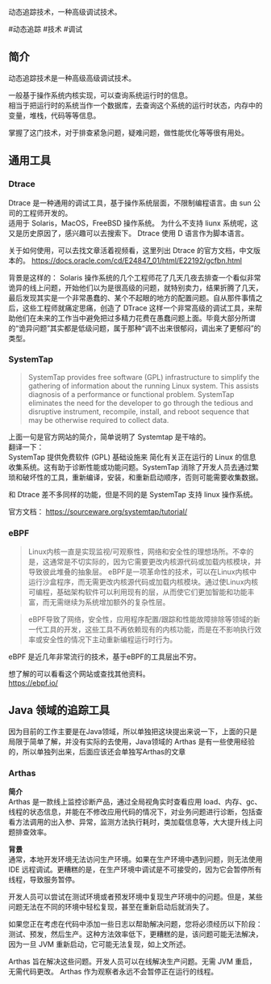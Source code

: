 

动态追踪技术，一种高级调试技术。

#动态追踪 #技术 #调试 

## 简介
动态追踪技术是一种高级高级调试技术。

一般基于操作系统内核实现，可以查询系统运行时的信息。  
相当于把运行时的系统当作一个数据库，去查询这个系统的运行时状态，内存中的变量，堆栈，代码等等信息。

掌握了这门技术，对于排查紧急问题，疑难问题，做性能优化等等很有用处。

## 通用工具

### Dtrace
Dtrace 是一种通用的调试工具，基于操作系统层面，不限制编程语言。由 sun 公司的工程师开发的。  
适用于 Solaris，MacOS，FreeBSD 操作系统。
为什么不支持 liunx 系统呢，这又是历史原因了，感兴趣可以去搜索下。
Dtrace 使用 D 语言作为脚本语言。

关于如何使用，可以去找文章活着视频看，这里列出 Dtrace 的官方文档，中文版本的。
https://docs.oracle.com/cd/E24847_01/html/E22192/gcfbn.html

背景是这样的：
Solaris 操作系统的几个工程师花了几天几夜去排查一个看似非常诡异的线上问题，开始他们以为是很高级的问题，就特别卖力，结果折腾了几天，最后发现其实是一个非常愚蠢的、某个不起眼的地方的配置问题。自从那件事情之后，这些工程师就痛定思痛，创造了 DTrace 这样一个非常高级的调试工具，来帮助他们在未来的工作当中避免把过多精力花费在愚蠢问题上面。毕竟大部分所谓的“诡异问题”其实都是低级问题，属于那种“调不出来很郁闷，调出来了更郁闷”的类型。

### SystemTap

> SystemTap provides free software (GPL) infrastructure to simplify the gathering of information about the running Linux system. This assists diagnosis of a performance or functional problem. SystemTap eliminates the need for the developer to go through the tedious and disruptive instrument, recompile, install, and reboot sequence that may be otherwise required to collect data.

上面一句是官方网站的简介，简单说明了 Systemtap 是干啥的。  
翻译一下：  
SystemTap 提供免费软件 (GPL) 基础设施来 简化有关正在运行的 Linux 的信息收集系统。这有助于诊断性能或功能问题。SystemTap 消除了开发人员去通过繁琐和破坏性的工具，重新编译，安装，和重新启动顺序，否则可能需要收集数据。

和 Dtrace 差不多同样的功能，但是不同的是 SystemTap 支持 linux 操作系统。

官方文档：
https://sourceware.org/systemtap/tutorial/

### eBPF

> Linux内核一直是实现监视/可观察性，网络和安全性的理想场所。不幸的是，这通常是不切实际的，因为它需要更改内核源代码或加载内核模块，并导致彼此堆叠的抽象层。 eBPF是一项革命性的技术，可以在Linux内核中运行沙盒程序，而无需更改内核源代码或加载内核模块。通过使Linux内核可编程，基础架构软件可以利用现有的层，从而使它们更加智能和功能丰富，而无需继续为系统增加额外的复杂性层。

> eBPF导致了网络，安全性，应用程序配置/跟踪和性能故障排除等领域的新一代工具的开发，这些工具不再依赖现有的内核功能，而是在不影响执行效率或安全性的情况下主动重新编程运行时行为。

eBPF 是近几年非常流行的技术，基于eBPF的工具层出不穷。

想了解的可以看看这个网站或查找其他资料。  
https://ebpf.io/

## Java 领域的追踪工具
因为目前的工作主要是在Java领域，所以单独把这块提出来说一下，上面的只是局限于简单了解，并没有实际的去使用，Java领域的 Arthas 是有一些使用经验的，所以单独列出来，后面应该还会单独写Arthas的文章

### Arthas 

**简介**  
Arthas 是一款线上监控诊断产品，通过全局视角实时查看应用 load、内存、gc、线程的状态信息，并能在不修改应用代码的情况下，对业务问题进行诊断，包括查看方法调用的出入参、异常，监测方法执行耗时，类加载信息等，大大提升线上问题排查效率。

**背景**  
通常，本地开发环境无法访问生产环境。如果在生产环境中遇到问题，则无法使用 IDE 远程调试。更糟糕的是，在生产环境中调试是不可接受的，因为它会暂停所有线程，导致服务暂停。

开发人员可以尝试在测试环境或者预发环境中复现生产环境中的问题。但是，某些问题无法在不同的环境中轻松复现，甚至在重新启动后就消失了。

如果您正在考虑在代码中添加一些日志以帮助解决问题，您将必须经历以下阶段：测试、预发，然后生产。这种方法效率低下，更糟糕的是，该问题可能无法解决，因为一旦 JVM 重新启动，它可能无法复现，如上文所述。

Arthas 旨在解决这些问题。开发人员可以在线解决生产问题。无需 JVM 重启，无需代码更改。 Arthas 作为观察者永远不会暂停正在运行的线程。


